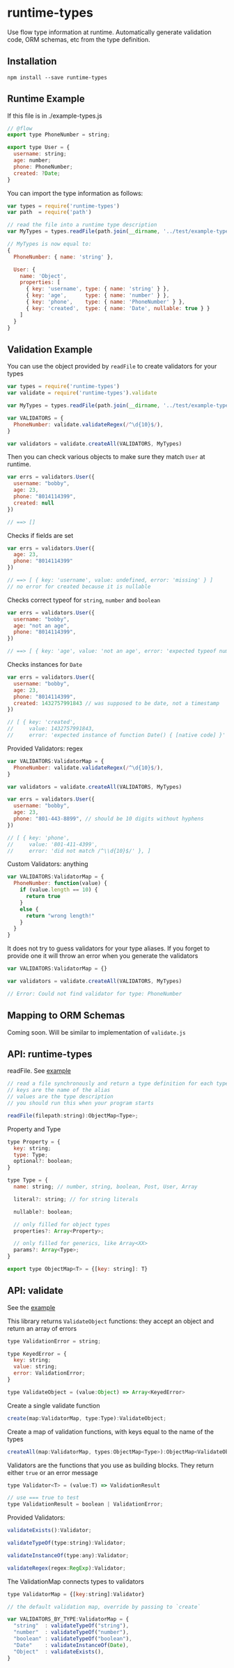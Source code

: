 runtime-types
=============

Use flow type information at runtime. Automatically generate validation code, ORM schemas, etc from the type definition.

Installation
------------

    npm install --save runtime-types

Runtime Example
---------------

If this file is in ./example-types.js

```js
// @flow
export type PhoneNumber = string;

export type User = {
  username: string;
  age: number;
  phone: PhoneNumber;
  created: ?Date;
}
```

You can import the type information as follows:

```js
var types = require('runtime-types')
var path  = require('path')

// read the file into a runtime type description
var MyTypes = types.readFile(path.join(__dirname, '../test/example-types.js'))

// MyTypes is now equal to:
{
  PhoneNumber: { name: 'string' },

  User: {
    name: 'Object',
    properties: [
      { key: 'username', type: { name: 'string' } },
      { key: 'age',      type: { name: 'number' } },
      { key: 'phone',    type: { name: 'PhoneNumber' } },
      { key: 'created',  type: { name: 'Date', nullable: true } } 
    ]
  }
}
```

Validation Example
------------------

You can use the object provided by `readFile` to create validators for your types

```js
var types = require('runtime-types')
var validate = require('runtime-types').validate

var MyTypes = types.readFile(path.join(__dirname, '../test/example-types.js'))

var VALIDATORS = {
  PhoneNumber: validate.validateRegex(/^\d{10}$/),
}

var validators = validate.createAll(VALIDATORS, MyTypes)
```

Then you can check various objects to make sure they match `User` at runtime.

```js
var errs = validators.User({
  username: "bobby",
  age: 23,
  phone: "8014114399",
  created: null
})

// ==> []
```

Checks if fields are set

```js
var errs = validators.User({
  age: 23,
  phone: "8014114399"
})

// ==> [ { key: 'username', value: undefined, error: 'missing' } ]
// no error for created because it is nullable
```

Checks correct typeof for `string`, `number` and `boolean`

```js
var errs = validators.User({
  username: "bobby",
  age: "not an age",
  phone: "8014114399",
})

// ==> [ { key: 'age', value: 'not an age', error: 'expected typeof number' } ]
```

Checks instances for `Date`

```js
var errs = validators.User({
  username: "bobby",
  age: 23,
  phone: "8014114399",
  created: 1432757991843 // was supposed to be date, not a timestamp
})

// [ { key: 'created',
//     value: 1432757991843,
//     error: 'expected instance of function Date() { [native code] }' } ]
```

Provided Validators: regex

```js
var VALIDATORS:ValidatorMap = {
  PhoneNumber: validate.validateRegex(/^\d{10}$/),
}

var validators = validate.createAll(VALIDATORS, MyTypes)

var errs = validators.User({
  username: "bobby",
  age: 23,
  phone: "801-443-8899", // should be 10 digits without hyphens
})

// [ { key: 'phone',
//     value: '801-411-4399',
//     error: 'did not match /^\\d{10}$/' }, ]
```

Custom Validators: anything

```js
var VALIDATORS:ValidatorMap = {
  PhoneNumber: function(value) {
    if (value.length == 10) {
      return true
    }
    else {
      return "wrong length!"
    }
  }
}
```

It does not try to guess validators for your type aliases. If you forget to provide one it will throw an error when you generate the validators

```js
var VALIDATORS:ValidatorMap = {}

var validators = validate.createAll(VALIDATORS, MyTypes)

// Error: Could not find validator for type: PhoneNumber
```

Mapping to ORM Schemas
----------------------

Coming soon. Will be similar to implementation of `validate.js`


API: runtime-types
------------------

readFile. See [example](#runtime-example)

```js
// read a file synchronously and return a type definition for each type alias found
// keys are the name of the alias
// values are the type description
// you should run this when your program starts

readFile(filepath:string):ObjectMap<Type>;
```

Property and Type

```js
type Property = {
  key: string;
  type: Type;
  optional?: boolean;
}

type Type = {
  name: string; // number, string, boolean, Post, User, Array

  literal?: string; // for string literals

  nullable?: boolean;

  // only filled for object types
  properties?: Array<Property>;

  // only filled for generics, like Array<XX>
  params?: Array<Type>;
}

export type ObjectMap<T> = {[key: string]: T}
```

API: validate
-------------

See the [example](#validation-example)

This library returns `ValidateObject` functions: they accept an object and return an array of errors

```js
type ValidationError = string;

type KeyedError = {
  key: string;
  value: string;
  error: ValidationError;
}

type ValidateObject = (value:Object) => Array<KeyedError>
```

Create a single validate function

```js
create(map:ValidatorMap, type:Type):ValidateObject;
```

Create a map of validation functions, with keys equal to the name of the types

```js
createAll(map:ValidatorMap, types:ObjectMap<Type>):ObjectMap<ValidateObject>;
```

Validators are the functions that you use as building blocks. They return either `true` or an error message

```js
type Validator<T> = (value:T) => ValidationResult

// use === true to test
type ValidationResult = boolean | ValidationError;
```

Provided Validators:

```js
validateExists():Validator;

validateTypeOf(type:string):Validator;

validateInstanceOf(type:any):Validator;

validateRegex(regex:RegExp):Validator;
```


The ValidationMap connects types to validators

```js
type ValidatorMap = {[key:string]:Validator}

// the default validation map, override by passing to `create`

var VALIDATORS_BY_TYPE:ValidatorMap = {
  "string"  : validateTypeOf("string"),
  "number"  : validateTypeOf("number"),
  "boolean" : validateTypeOf("boolean"),
  "Date"    : validateInstanceOf(Date),
  "Object"  : validateExists(),
}
```

